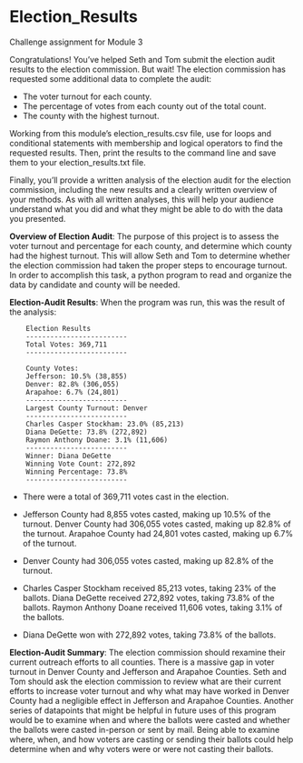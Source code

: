 # Election_Results
Challenge assignment for Module 3

Congratulations! You’ve helped Seth and Tom submit the election audit results to the election commission. But wait! The election commission has requested some additional data to complete the audit:

* The voter turnout for each county.
* The percentage of votes from each county out of the total count.
* The county with the highest turnout.

Working from this module’s election_results.csv file, use for loops and conditional statements with membership and logical operators to find the requested results. Then, print the results to the command line and save them to your election_results.txt file.

Finally, you’ll provide a written analysis of the election audit for the election commission, including the new results and a clearly written overview of your methods. As with all written analyses, this will help your audience understand what you did and what they might be able to do with the data you presented.


**Overview of Election Audit**: The purpose of this project is to assess the voter turnout and percentage for each county, and determine which county had the highest turnout. This will allow Seth and Tom to determine whether the election commission had taken the proper steps to encourage turnout. In order to accomplish this task, a python program to read and organize the data by candidate and county will be needed. 

**Election-Audit Results**: When the program was run, this was the result of the analysis:

        Election Results
        -------------------------
        Total Votes: 369,711
        -------------------------

        County Votes:
        Jefferson: 10.5% (38,855) 
        Denver: 82.8% (306,055) 
        Arapahoe: 6.7% (24,801) 
        -------------------------
        Largest County Turnout: Denver
        -------------------------
        Charles Casper Stockham: 23.0% (85,213)
        Diana DeGette: 73.8% (272,892)
        Raymon Anthony Doane: 3.1% (11,606)
        -------------------------
        Winner: Diana DeGette
        Winning Vote Count: 272,892
        Winning Percentage: 73.8%
        -------------------------

* There were a total of 369,711 votes cast in the election.
    
* Jefferson County had 8,855 votes casted, making up 10.5% of the turnout. Denver County had 306,055 votes casted, making up 82.8% of the turnout. Arapahoe County had 24,801 votes casted, making up 6.7% of the turnout.
    
* Denver County had 306,055 votes casted, making up 82.8% of the turnout.
    
* Charles Casper Stockham received 85,213 votes, taking 23% of the ballots. Diana DeGette received 272,892 votes, taking 73.8% of the ballots. Raymon Anthony Doane received 11,606 votes, taking 3.1% of the ballots.
    
* Diana DeGette won with 272,892 votes, taking 73.8% of the ballots.

**Election-Audit Summary**: The election commission should rexamine their current outreach efforts to all counties. There is a massive gap in voter turnout in Denver County and Jefferson and Arapahoe Counties. Seth and Tom should ask the election commission to review what are their current efforts to increase voter turnout and why what may have worked in Denver County had a negligible effect in Jefferson and Arapahoe Counties. Another series of datapoints that might be helpful in future uses of this program would be to examine when and where the ballots were casted and whether the ballots were casted in-person or sent by mail. Being able to examine where, when, and how voters are casting or sending their ballots could help determine when and why voters were or were not casting their ballots.       